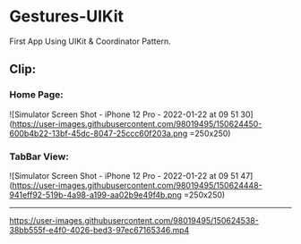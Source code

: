 # Gestures-UIKit
First App Using UIKit &amp; Coordinator Pattern.
## Clip:
### Home Page:
![Simulator Screen Shot - iPhone 12 Pro - 2022-01-22 at 09 51 30](https://user-images.githubusercontent.com/98019495/150624450-600b4b22-13bf-45dc-8047-25ccc60f203a.png =250x250)

### TabBar View:
![Simulator Screen Shot - iPhone 12 Pro - 2022-01-22 at 09 51 47](https://user-images.githubusercontent.com/98019495/150624448-941eff92-519b-4a98-a199-aa02b9e49f4b.png =250x250)

----

https://user-images.githubusercontent.com/98019495/150624538-38bb555f-e4f0-4026-bed3-97ec67165346.mp4

